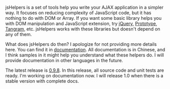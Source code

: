 jsHelpers is a set of tools help you write your AJAX application in a simpler way. It focuses on reducing complexity of JavaScript code, but it has nothing to do with DOM or Array. If you want some basic library helps you with DOM manipulation and JavaScript extension, try [jQuery](http://jquery.com), [Prototype](http://www.prototypejs.org), [Tangram](http://tangram.baidu.com), etc. jsHelpers works with these libraries but doesn't depend on any of them. 

What does jsHelpers do then? I apologize for not providing more details here. You can find it in [documentation](http://catchen.github.com/jsHelpers/). All documentation is in Chinese, and I think samples in it might help you understand what these helpers do. I will provide documentation in other languages in the future. 

The latest release is [0.9.8](https://github.com/CatChen/jsHelpers/tree/0.9.8). In this release, all source code and unit tests are ready. I'm working on documentation now. I will release 1.0 when there is a stable version with complete docs. 
